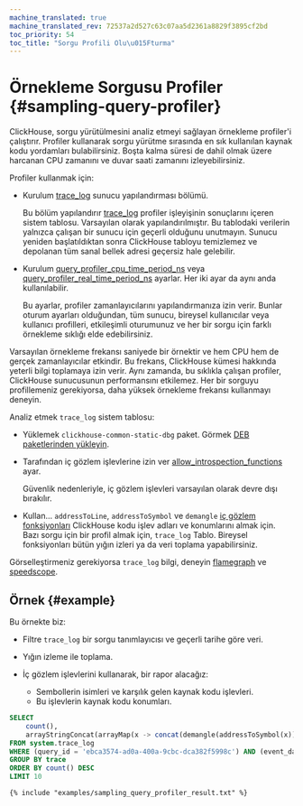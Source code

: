 ```yaml
---
machine_translated: true
machine_translated_rev: 72537a2d527c63c07aa5d2361a8829f3895cf2bd
toc_priority: 54
toc_title: "Sorgu Profili Olu\u015Fturma"
---
```


# Örnekleme Sorgusu Profiler {#sampling-query-profiler}

ClickHouse, sorgu yürütülmesini analiz etmeyi sağlayan örnekleme profiler'i çalıştırır. Profiler kullanarak sorgu yürütme sırasında en sık kullanılan kaynak kodu yordamları bulabilirsiniz. Boşta kalma süresi de dahil olmak üzere harcanan CPU zamanını ve duvar saati zamanını izleyebilirsiniz.

Profiler kullanmak için:

-   Kurulum [trace\_log](../server-configuration-parameters/settings.md#server_configuration_parameters-trace_log) sunucu yapılandırması bölümü.

    Bu bölüm yapılandırır [trace\_log](../../operations/system-tables.md#system_tables-trace_log) profiler işleyişinin sonuçlarını içeren sistem tablosu. Varsayılan olarak yapılandırılmıştır. Bu tablodaki verilerin yalnızca çalışan bir sunucu için geçerli olduğunu unutmayın. Sunucu yeniden başlatıldıktan sonra ClickHouse tabloyu temizlemez ve depolanan tüm sanal bellek adresi geçersiz hale gelebilir.

-   Kurulum [query\_profiler\_cpu\_time\_period\_ns](../settings/settings.md#query_profiler_cpu_time_period_ns) veya [query\_profiler\_real\_time\_period\_ns](../settings/settings.md#query_profiler_real_time_period_ns) ayarlar. Her iki ayar da aynı anda kullanılabilir.

    Bu ayarlar, profiler zamanlayıcılarını yapılandırmanıza izin verir. Bunlar oturum ayarları olduğundan, tüm sunucu, bireysel kullanıcılar veya kullanıcı profilleri, etkileşimli oturumunuz ve her bir sorgu için farklı örnekleme sıklığı elde edebilirsiniz.

Varsayılan örnekleme frekansı saniyede bir örnektir ve hem CPU hem de gerçek zamanlayıcılar etkindir. Bu frekans, ClickHouse kümesi hakkında yeterli bilgi toplamaya izin verir. Aynı zamanda, bu sıklıkla çalışan profiler, ClickHouse sunucusunun performansını etkilemez. Her bir sorguyu profillemeniz gerekiyorsa, daha yüksek örnekleme frekansı kullanmayı deneyin.

Analiz etmek `trace_log` sistem tablosu:

-   Yüklemek `clickhouse-common-static-dbg` paket. Görmek [DEB paketlerinden yükleyin](../../getting-started/install.md#install-from-deb-packages).

-   Tarafından iç gözlem işlevlerine izin ver [allow\_introspection\_functions](../settings/settings.md#settings-allow_introspection_functions) ayar.

    Güvenlik nedenleriyle, iç gözlem işlevleri varsayılan olarak devre dışı bırakılır.

-   Kullan... `addressToLine`, `addressToSymbol` ve `demangle` [iç gözlem fonksiyonları](../../sql-reference/functions/introspection.md) ClickHouse kodu işlev adları ve konumlarını almak için. Bazı sorgu için bir profil almak için, `trace_log` Tablo. Bireysel fonksiyonları bütün yığın izleri ya da veri toplama yapabilirsiniz.

Görselleştirmeniz gerekiyorsa `trace_log` bilgi, deneyin [flamegraph](../../interfaces/third-party/gui/#clickhouse-flamegraph) ve [speedscope](https://github.com/laplab/clickhouse-speedscope).

## Örnek {#example}

Bu örnekte biz:

-   Filtre `trace_log` bir sorgu tanımlayıcısı ve geçerli tarihe göre veri.

-   Yığın izleme ile toplama.

-   İç gözlem işlevlerini kullanarak, bir rapor alacağız:

    -   Sembollerin isimleri ve karşılık gelen kaynak kodu işlevleri.
    -   Bu işlevlerin kaynak kodu konumları.

<!-- -->

``` sql
SELECT
    count(),
    arrayStringConcat(arrayMap(x -> concat(demangle(addressToSymbol(x)), '\n    ', addressToLine(x)), trace), '\n') AS sym
FROM system.trace_log
WHERE (query_id = 'ebca3574-ad0a-400a-9cbc-dca382f5998c') AND (event_date = today())
GROUP BY trace
ORDER BY count() DESC
LIMIT 10
```

``` text
{% include "examples/sampling_query_profiler_result.txt" %}
```
